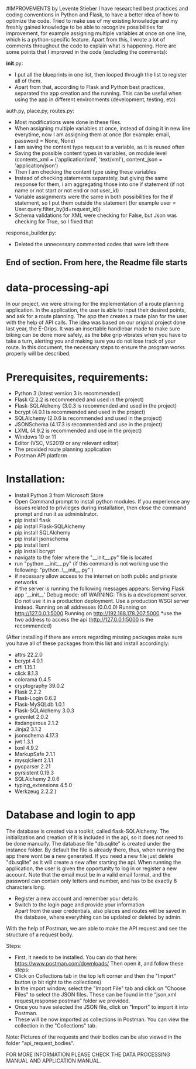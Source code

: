 #IMPROVEMENTS by Levente Stieber
I have researched best practices and coding conventions in Python and Flask, to have a better idea of how to optimize the code. Tried to make use of my existing knowledge and my freshly gained knowledge to be able to recognize possibilities for improvement, for example assigning multiple variables at once on one line, which is a python-specific feature.
Apart from this, I wrote a lot of comments throughout the code to explain what is happening.
Here are some points that I improved in the code (excluding the comments):

__init__.py:
- I put all the blueprints in one list, then looped through the list to register all of them. 
- Apart from that, according to Flask and Python best practices, separated the app creation and the running. This can be useful when using the app in different environments (development, testing, etc)

auth.py, place.py, routes.py:
- Most modifications were done in these files.
- When assigning multiple variables at once, instead of doing it in new line everytime, now I am assigning them at once (for example: email, password = None, None)
- I am saving the content type request to a variable, as it is reused often 
- Saving the possible content types in variables, on module level (contents_xml = ('application/xml', 'text/xml'), content_json = 'application/json')
- Then I am checking the content type using these variables
- Instead of checking statements separately, but giving the same response for them, i am aggregating those into one if statement (if not name or not start or not end or not user_id)
- Variable assignments were the same in both possibilities for the if statement, so I put them outside the statement (for example user = User.query.filter_by(id=request_id))
- Schema validations for XML were checking for False, but Json was checking for True, so I fixed that

response_builder.py:
- Deleted the unnecessary commented codes that were left there

## End of section. From here, the Readme file starts
# data-processing-api

In our project, we were striving for the implementation of a route planning application. In the application, the user is able to input their desired points, and ask for a route planning. The app then creates a route plan for the user with the help of API calls. The idea was based on our original project done last year, the E-Grips. It was an insertable handlebar made to make sure biking can be done more safely, as the bike grip vibrates when you have to take  a turn, alerting you and making sure you do not lose track of your route. 
In this document, the necessary steps to ensure the program works properly will be described.

# Prerequisites, requirements:
* Python 3 (latest version 3 is recommended) 
* Flask (2.2.2 is recommended and used in the project) 
* Flask-SQLAlchemy (3.0.3 is recommended and used in the project)
* bcrypt (4.0.1 is recommended and used in the project)
* SQLAlchemy (2.0.6 is recommended and used in the project)
* JSONSchema (4.17.3 is recommended and use in the project)
* LXML (4.9.2 is recommended and use in the project)
* Windows 10 or 11 
* Editor (VSC, VS2019 or any relevant editor) 
* The provided route planning application 
* Postman API platform

# Installation:
* Install Python 3 from Microsoft Store
* Open Command prompt to install python modules. If you experience any issues related to privileges during installation, then close the command prompt and run it as administrator.
* pip install flask
* pip install Flask-SQLAlchemy
* pip install SQLAlchemy
* pip install jsonschema
* pip install lxml
* pip install bcrypt
* navigate to the foler where the "\_\_init\_\_.py" file is located
* run "python \_\_init\_\_.py" (if this command is not working use the following: "python .\\_\_init\_\_.py" )
* if necessary allow access to the internet on both public and private networks
* if the server is running the following messages appears:
Serving Flask app '\_\_init\_\_'
  Debug mode: off
WARNING: This is a development server. Do not use it in a production deployment. Use a production WSGI server instead.
  Running on all addresses (0.0.0.0)
  Running on http://127.0.0.1:5000
  Running on http://192.168.178.207:5000
*use the two address to access the api (http://127.0.0.1:5000 is the recommended)

(After installing if there are errors regarding missing packages make sure you have all of these packages from this list and install accordingly:
* attrs             22.2.0
* bcrypt            4.0.1
* cffi              1.15.1
* click             8.1.3
* colorama          0.4.5
* cryptography      39.0.2
* Flask             2.2.2
* Flask-Login       0.6.2
* Flask-MySQLdb     1.0.1
* Flask-SQLAlchemy  3.0.3
* greenlet          2.0.2
* itsdangerous      2.1.2
* Jinja2            3.1.2
* jsonschema        4.17.3
* jwt               1.3.1
* lxml              4.9.2
* MarkupSafe        2.1.1
* mysqlclient       2.1.1
* pycparser         2.21
* pyrsistent        0.19.3
* SQLAlchemy        2.0.6
* typing_extensions 4.5.0
* Werkzeug          2.2.2
)

# Database and login to app

The database is created via a toolkit, called flask-SQLAlchemy. The initialization and creation of it is included in the api, so it does not need to be done manually. The database file  "db.sqlite" is created under the instance folder. By default the file is already there, thus, when running the app there wont be a new generated. If you need a new file just delete "db.sqlite" as it will create a new after starting the api.
When running the application, the user is given the opportunity to log in or register a new account. 
Note that the email must be in a valid email format, and the password can contain only letters and number, and has to be exactly 8 characters long. 
* Register a new account and remember your details 
* Switch to the login page and provide your information  
Apart from the user credentials, also places and routes will be saved in the database, where everything can be updated or deleted by admin.

With the help of Postman, we are able to make the API request and see the structure of a request body. 

Steps: 
* First, it needs to be installed. You can do that here: https://www.postman.com/downloads/ 
Then open it, and follow these steps: 
* Click on Collections tab in the top left corner and then the "Import" button (a bit right to the collections) 
* In the import window, select the "Import File" tab and click on "Choose Files" to select the JSON files. These can be found in the “json,xml request,response postman” folder we provided. 
* Once you have selected the JSON file, click on "Import" to import it into Postman. 
* These will be now imported as collections in Postman. You can view the collection in the "Collections" tab.

Note: Pictures of the requests and their bodies can be also viewed in the folder "api_request_bodies".

FOR MORE INFORMATION PLEASE CHECK THE DATA PROCESSING MANUAL AND APPLICATION MANUAL.
